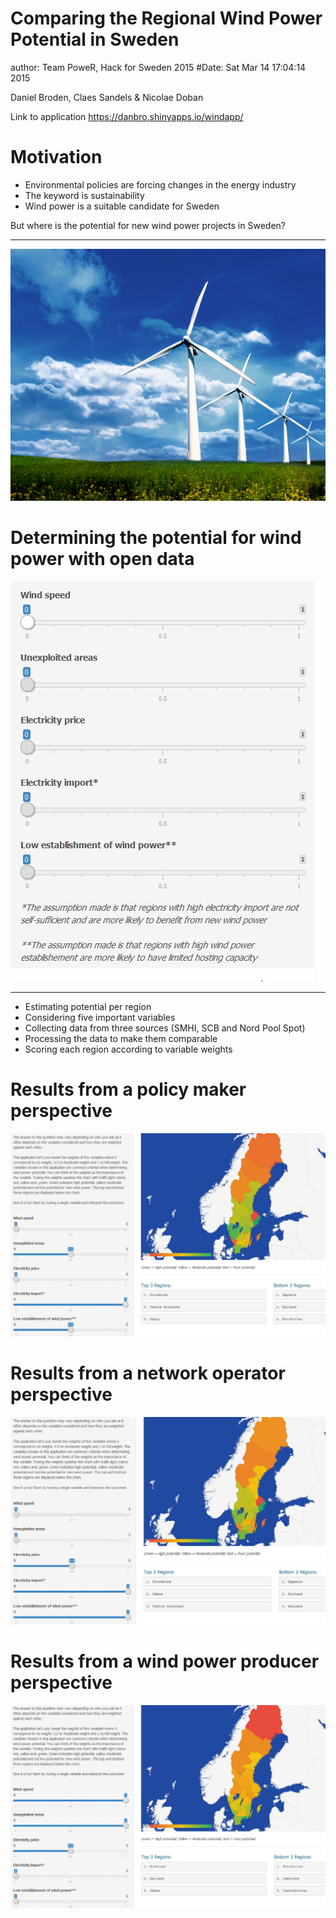 Comparing the Regional Wind Power Potential in Sweden
========================================================
author: Team PoweR, Hack for Sweden 2015
#Date: Sat Mar 14 17:04:14 2015

Daniel Broden, Claes Sandels & Nicolae Doban 

Link to application <https://danbro.shinyapps.io/windapp/>


Motivation
========================================================
- Environmental policies are forcing changes in the energy industry
- The keyword is sustainability
- Wind power is a suitable candidate for Sweden

But where is the potential for new wind power projects in Sweden?

*** 
![my image](PresentationFigs/windpower.JPG)

Determining the potential for wind power with open data
========================================================

![my image](PresentationFigs/sliders.JPG)
***

- Estimating potential per region
- Considering five important variables
- Collecting data from three sources (SMHI, SCB and Nord Pool Spot)
- Processing the data to make them comparable
- Scoring each region according to variable weights

Results from a policy maker perspective
========================================================

![alt text](PresentationFigs/policyperspective.JPG)


Results from a network operator perspective
========================================================
![alt text](PresentationFigs/operatorperspective.JPG)


Results from a wind power producer perspective
========================================================
![alt text](PresentationFigs/producerperspective.JPG)
